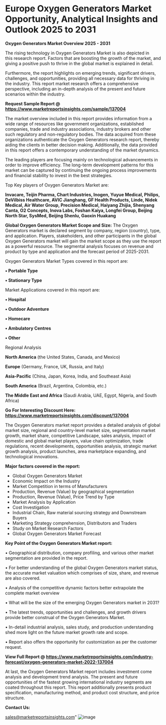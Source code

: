 # Europe Oxygen Generators Market Opportunity, Analytical Insights and Outlook 2025 to 2031

<Strong> Oxygen Generators Market Overview 2025 - 2031</strong>

The rising technology in Oxygen Generators Market is also depicted in this research report. Factors that are boosting the growth of the market, and giving a positive push to thrive in the global market is explained in detail.

Furthermore, the report highlights on emerging trends, significant drivers, challenges, and opportunities, providing all necessary data for thriving in the industry. This report market research offers a comprehensive perspective, including an in-depth analysis of the present and future scenarios within the industry.

<strong>Request Sample Report @ <a href=https://www.marketreportsinsights.com/sample/137004>https://www.marketreportsinsights.com/sample/137004</a></strong>

The market overview included in this report provides information from a wide range of resources like government organizations, established companies, trade and industry associations, industry brokers and other such regulatory and non-regulatory bodies. The data acquired from these organizations authenticate the Oxygen Generators research report, thereby aiding the clients in better decision making. Additionally, the data provided in this report offers a contemporary understanding of the market dynamics.

The leading players are focusing mainly on technological advancements in order to improve efficiency. The long-term development patterns for this market can be captured by continuing the ongoing process improvements and financial stability to invest in the best strategies.

Top Key players of Oxygen Generators Market are:

<strong>Invacare, Teijin Pharma, Chart Industries, Inogen, Yuyue Medical, Philips, DeVilbiss Healthcare, AVIC Jianghang, GF Health Products, Linde, Nidek Medical, Air Water Group, Precision Medical, Haiyang Zhijia, Shenyang Canta, O2 Concepts, Inova Labs, Foshan Kaiya, Longfei Group, Beijing North Star, SysMed, Beijing Shenlu, Gaoxin Huakang</strong>

<strong><b>Global Oxygen Generators Market Scope and Size:</b></strong>
The Oxygen Generators market is declared segment by company, region (country), type, and application. Players, stakeholders, and other participants in the global Oxygen Generators market will gain the market scope as they use the report as a powerful resource. The segmental analysis focuses on revenue and product by type and application and the forecast period of 2025-2031.

Oxygen Generators Market Types covered in this report are:

<strong>• Portable Type

• Stationary Type</strong>

Market Applications covered in this report are:

<strong>• Hospital

• Outdoor Adventure

• Homecare

• Ambulatory Centres

• Other</strong> 

Regional Analysis

<strong>North America</strong> (the United States, Canada, and Mexico)

<strong>Europe</strong> (Germany, France, UK, Russia, and Italy)

<strong>Asia-Pacific</strong> (China, Japan, Korea, India, and Southeast Asia)

<strong>South America</strong> (Brazil, Argentina, Colombia, etc.)

<strong>The Middle East and Africa</strong> (Saudi Arabia, UAE, Egypt, Nigeria, and South Africa)

<strong>Go For Interesting Discount Here: <a href=https://www.marketreportsinsights.com/discount/137004>https://www.marketreportsinsights.com/discount/137004</a></strong>

The Oxygen Generators market report provides a detailed analysis of global market size, regional and country-level market size, segmentation market growth, market share, competitive Landscape, sales analysis, impact of domestic and global market players, value chain optimization, trade regulations, recent developments, opportunities analysis, strategic market growth analysis, product launches, area marketplace expanding, and technological innovations.

<strong><b>Major factors covered in the report:</b></strong>
<ul>
  <li>Global Oxygen Generators Market </li>
  <li>Economic Impact on the Industry</li>
  <li>Market Competition in terms of Manufacturers</li>
  <li>Production, Revenue (Value) by geographical segmentation</li>
  <li>Production, Revenue (Value), Price Trend by Type</li>
  <li>Market Analysis by Application</li>
  <li>Cost Investigation</li>
  <li>Industrial Chain, Raw material sourcing strategy and Downstream Buyers</li>
  <li>Marketing Strategy comprehension, Distributors and Traders</li>
  <li>Study on Market Research Factors</li>
  <li>Global Oxygen Generators Market Forecast</li>
</ul>

<strong><b>Key Point of the Oxygen Generators Market report:</b></strong>

• Geographical distribution, company profiling, and various other market segmentation are provided in the report.

• For better understanding of the global Oxygen Generators market status, the accurate market valuation which comprises of size, share, and revenue are also covered.

• Analysis of the competitive dynamic factors better extrapolate the complete market overview

• What will be the size of the emerging Oxygen Generators market in 2031?

• The latest trends, opportunities and challenges, and growth drivers provide better construal of the Oxygen Generators Market.

• In-detail industrial analysis, sales study, and production understanding shed more light on the future market growth rate and scope.

• Report also offers the opportunity for customization as per the customer request.

<strong><b>View Full Report @ <a href=https://www.marketreportsinsights.com/industry-forecast/oxygen-generators-market-2022-137004>https://www.marketreportsinsights.com/industry-forecast/oxygen-generators-market-2022-137004</a></b></strong>


At last, the Oxygen Generators Market report includes investment come analysis and development trend analysis. The present and future opportunities of the fastest growing international industry segments are coated throughout this report. This report additionally presents product specification, manufacturing method, and product cost structure, and price structure.

<strong>Contact Us:</strong>

sales@marketreportsinsights.com"
![image](https://github.com/user-attachments/assets/bcbdfe8f-31ae-4057-8e05-f6cd34260a0c)
